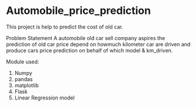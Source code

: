 # Automobile_price_prediction
This project is help to predict the cost of old car.

Problem Statement
A  automobile old car sell company  aspires the prediction of old car price depend on howmuch kilometer car are driven and produce cars price prediction on behalf of which model & km_driven.

Module used:
1) Numpy
2) pandas
3) matplotlib
4) Flask
5) Linear Regression model
